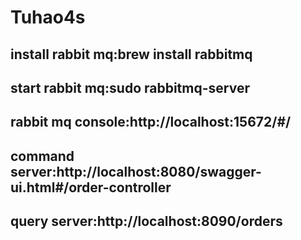# Tuhao4s
## install rabbit mq:brew install rabbitmq
## start rabbit mq:sudo rabbitmq-server
## rabbit mq console:http://localhost:15672/#/
## command server:http://localhost:8080/swagger-ui.html#/order-controller
## query server:http://localhost:8090/orders
